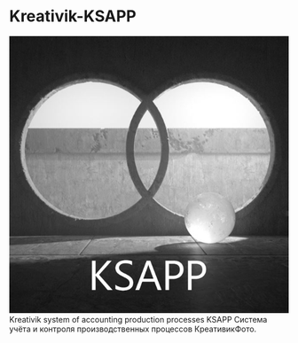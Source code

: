 # Kreativik-KSAPP
![](https://github.com/Rusta12/kreativdev-ksapp/blob/main/KSAPP.jpg)
Kreativik system of accounting production processes KSAPP Система учёта и контроля производственных процессов КреативикФото.
